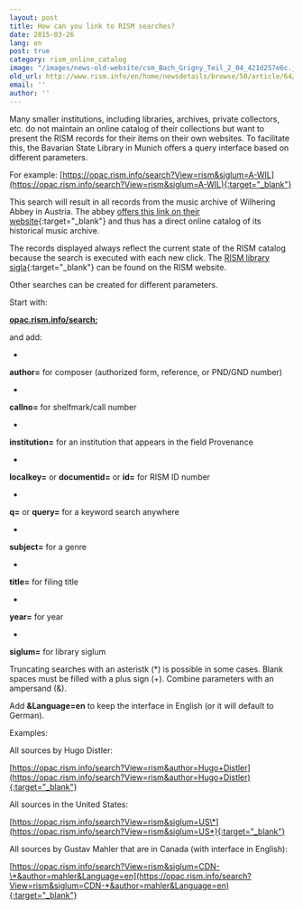 ```yaml
---
layout: post
title: How can you link to RISM searches?
date: 2015-03-26
lang: en
post: true
category: rism_online_catalog
image: "/images/news-old-website/csm_Bach_Grigny_Teil_2_04_421d257e6c.jpg"
old_url: http://www.rism.info/en/home/newsdetails/browse/50/article/64/how-can-you-link-to-rism-searches.html
email: ''
author: ''
---
```


Many smaller institutions, including libraries, archives, private collectors, etc. do not maintain an online catalog of their collections but want to present the RISM records for their items on their own websites. To facilitate this, the Bavarian State Library in Munich offers a query interface based on different parameters.


For example: [https://opac.rism.info/search?View=rism&siglum=A-WIL](https://opac.rism.info/search?View=rism&siglum=A-WIL){:target="_blank"}

This search will result in all records from the music archive of Wilhering Abbey in Austria. The abbey [offers this link on their website](http://stiftwilhering.at/kultur/musikarchiv/){:target="_blank"} and thus has a direct online catalog of its historical music archive.

The records displayed always reflect the current state of the RISM catalog because the search is executed with each new click. The [RISM library sigla](http://www.rism.info/en/sigla.html){:target="_blank"} can be found on the RISM website.

Other searches can be created for different parameters.

Start with:

**[opac.rism.info/search](https://opac.rism.info/search?View=rism&amp);**

and add:

-

**author=**  for composer (authorized form, reference, or PND/GND number)

-

**callno=**  for shelfmark/call number

-

**institution=**  for an institution that appears in the field Provenance

-

**localkey=**  or **documentid=**  or **id=**  for RISM ID number

-

**q=**   or **query=**  for a keyword search anywhere

-

**subject=**   for a genre

-

**title=**   for filing title

-

**year=**    for year

-

**siglum=**   for library siglum

Truncating searches with an asteristk (\*) is possible in some cases. Blank spaces must be filled with a plus sign (+). Combine parameters with an ampersand (&).

Add **&Language=en**  to keep the interface in English (or it will default to German).

Examples:

All sources by Hugo Distler:

[https://opac.rism.info/search?View=rism&author=Hugo+Distler](https://opac.rism.info/search?View=rism&author=Hugo+Distler){:target="_blank"}

All sources in the United States:

[https://opac.rism.info/search?View=rism&siglum=US\*](https://opac.rism.info/search?View=rism&siglum=US*){:target="_blank"}


All sources by Gustav Mahler that are in Canada (with interface in English):

[https://opac.rism.info/search?View=rism&siglum=CDN-\*&author=mahler&Language=en](https://opac.rism.info/search?View=rism&siglum=CDN-*&author=mahler&Language=en){:target="_blank"}
